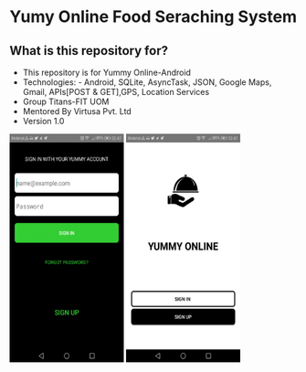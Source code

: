 <html>
<head>
<style>
div {
    text-align: justify;
}

div img {
    display: inline-block;
    width: 100px;
    height: 100px;
}

div:after {
    content: '';
    display: inline-block;
    width: 100%;
}
</style>
</head>
<body>
<h1>Yumy Online Food Seraching System</h1>
<h2>What is this repository for?</h2>


<ul>
  <li>This repository is for Yummy Online-Android</li>
  <li>Technologies: - Android, SQLite, AsyncTask, JSON, Google Maps, Gmail, APIs[POST & GET],GPS, Location Services </li>
  <li>Group Titans-FIT UOM</li>
   <li>Mentored By Virtusa Pvt. Ltd</li>
    <li>Version 1.0</li>
</ul>  

<div>
 <img src="screenshots/s2.png" alt="screenshot 2"width="200" height="400"/>
<img src="screenshots/s1.png" alt="screenshot 1" width="200" height="400">

</div>



<br/>



</body>
